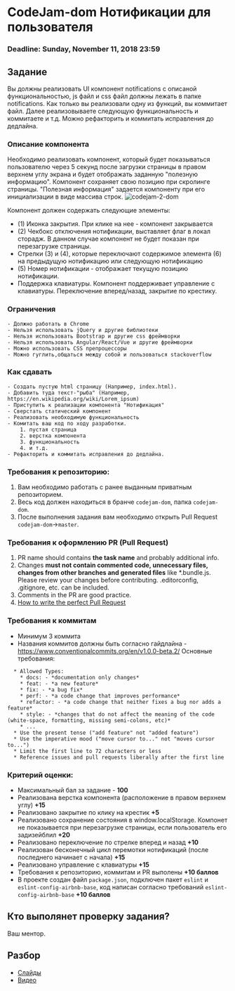 # CodeJam-dom Нотификации для пользователя

### Deadline: Sunday, November 11, 2018 23:59

## Задание
Вы должны реализовать UI компонент notifications с описаной функциональностью, js файл и css файл должны лежать в папке notifications. Как только вы реализовали одну из функций, вы коммитает файл. Далее реализовываете следующую функциональность и коммитаете и т.д. Можно рефакторить и коммитать исправления до дедлайна.  

### Описание компонента

Необходимо реализовать компонент, который будет показываться пользователю через 5 секунд после загрузки страницы в правом верхнем углу экрана и будет отображать заданную "полезную информацию". Компонент сохраняет свою позицию при скролинге страницы.  "Полезная информация" задается компоненту при его инициализации в виде массива строк.
![codejam-2-dom](http://varabei.com/public/codejam-2-dom.png)

Компонент должен содержать следующие элементы:  
- (1) Иконка закрытия. При клике на нее - компонент закрывается
- (2) Чекбокс отключения нотификации, выставляет флаг в локал сторадж. В данном случае компонент не будет показан при перезагрузке страницы. 
- Стрелки (3) и (4), которые переключают содержимое элемента (6) на предыдущую нотификацию или следующую нотификацию 
- (5) Номер нотификации - отображает текущую позицию нотификации.
- Поддержка клавиатуры. Компонент поддерживает управление с клавиатуры. Переключение вперед/назад, закрытие по крестику.

### Ограничения
    - Должно работать в Chrome
    - Нельзя использовать jQuery и другие библиотеки
    - Нельзя использовать Bootstrap и другие css фреймворки
    - Нельзя использовать Angular/React/Vue и другие фреймворки
    - Можно использовать CSS препроцессоры 
    - Можно гуглить,общаться между собой и пользоваться stackoverflow
    
### Как сдавать
    - Создать пустую html страницу (Например, index.html).
    - Добавить туда текст-"рыба" (Например, https://en.wikipedia.org/wiki/Lorem_ipsum)
    - Приступить к реализации компонента "Нотификация"
    - Сверстать статический компонент 
    - Реализовать необходимую функциональность
    - Комитать ваш код по ходу разработки.
        1. пустая страница
        2. верстка компонента
        3. функциональность 
        4. и т.д.
    - Рефакторить и коммитать исправления до дедлайна.
    
    
### Требования к репозиторию: 
1. Вам необходимо работать с ранее выданным приватным репозиторием.
2. Весь код должен находиться в бранче `codejam-dom`, папка `codejam-dom`. 
4. После выполнения задания вам необходимо открыть Pull Request `codejam-dom`->`master`.

### Требования к оформлению PR (Pull Request)
1. PR name should contains **the task name** and probably additional info.
2. Changes **must not contain commented code, unnecessary files, changes from other branches and generated files** like *.bundle.js. Please review your changes before contributing. .editorconfig, .gitignore, etc. can be included.
3. Comments in the PR are good practice.
4. [How to write the perfect Pull Request](https://github.com/blog/1943-how-to-write-the-perfect-pull-request)

### Требования к коммитам
- Минимум 3 коммита
- Названия коммитов должны быть согласно гайдлайна - https://www.conventionalcommits.org/en/v1.0.0-beta.2/ 
Основные требования:
```
  * Allowed Types:
    * docs: - *documentation only changes*
    * feat: - *a new feature*
    * fix: - *a bug fix*
    * perf: - *a code change that improves performance*
    * refactor: - *a code change that neither fixes a bug nor adds a feature*
    * style: - *сhanges that do not affect the meaning of the code (white-space, formatting, missing semi-colons, etc)*
    * ...
  * Use the present tense ("add feature" not "added feature")
  * Use the imperative mood ("move cursor to..." not "moves cursor to...")
  * Limit the first line to 72 characters or less
  * Reference issues and pull requests liberally after the first line
```

### Критерий оценки:
- Максимальный бал за задание - **100**
- Реализована верстка компонента (расположение в правом верхнем углу) **+15**
- Реализовано закрытие по клику на крестик **+5**
- Реализовано сохранение состояния в window.localStorage. Компонет не показывается при перезагрузке страницы, если пользователь его задизейблил **+20**
- Реализовано переключение по стрелке вперед и назад **+10**
- Реализован бесконечный цикл перемотки нотификаций (после последнего начинает с начала) **+15**
- Реализовано управление с клавиатуры **+15**
- Требования к репозиторию, коммитам и PR выполены **+10 баллов**
- В проекте создан файл `package.json`, подключен пакет `eslint` и `eslint-config-airbnb-base`, код написан согласно требований `eslint-config-airbnb-base` **+10 баллов**

## Кто выполянет проверку задания?
Ваш ментор.

## Разбор
- [Слайды](https://docs.google.com/presentation/d/1gH21NJrZlnQpigodbmDtJmozamkezPJ8B65gqqFQwRU/edit#slide=id.g383cf02937_1_1)
- [Видео](https://www.youtube.com/watch?v=UaCGsLvviCA&index=11&list=PLe--kalBDwjhdXudsOpKooP6q9bAl3rPG)

